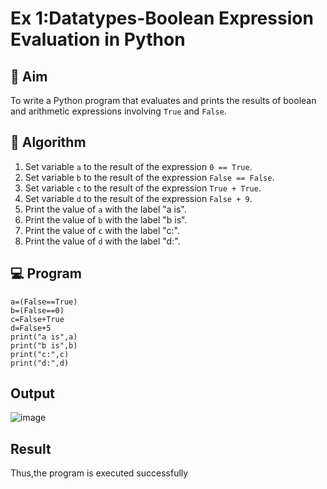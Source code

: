 
# Ex 1:Datatypes-Boolean Expression Evaluation in Python

## 🎯 Aim
To write a Python program that evaluates and prints the results of boolean and arithmetic expressions involving `True` and `False`.

## 🧠 Algorithm
1. Set variable `a` to the result of the expression `0 == True`.
2. Set variable `b` to the result of the expression `False == False`.
3. Set variable `c` to the result of the expression `True + True`.
4. Set variable `d` to the result of the expression `False + 9`.
5. Print the value of `a` with the label "a is".
6. Print the value of `b` with the label "b is".
7. Print the value of `c` with the label "c:".
8. Print the value of `d` with the label "d:".

## 💻 Program
```
a=(False==True)
b=(False==0)
c=False+True
d=False+5
print("a is",a)
print("b is",b)
print("c:",c)
print("d:",d)
```
## Output
![image](https://github.com/user-attachments/assets/ab2c1206-8fd9-4f78-9ac0-46157ac48518)

## Result
Thus,the program is executed successfully
